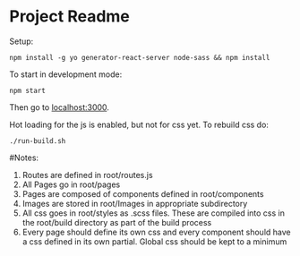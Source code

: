 # Project Readme

Setup:

```shell
npm install -g yo generator-react-server node-sass && npm install
```

To start in development mode:

```shell
npm start
```
Then go to [localhost:3000](http://localhost:3000/).

Hot loading for the js is enabled, but not for css yet. To rebuild css do:

```shell
./run-build.sh
```

#Notes:

1. Routes are defined in root/routes.js
2. All Pages go in root/pages
3. Pages are composed of components defined in root/components
4. Images are stored in root/Images in appropriate subdirectory
5. All css goes in root/styles as .scss files. These are compiled into css in the root/build directory as part of the build process
6. Every page should define its own css and every component should have a css defined in its own partial. Global css should be kept to a minimum
